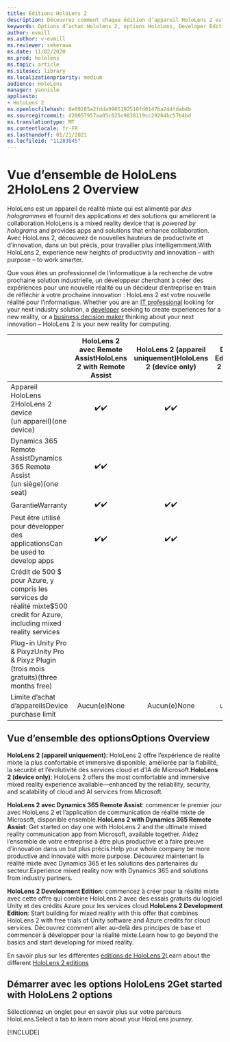 ```yaml
---
title: Éditions HoloLens 2
description: Découvrez comment chaque édition d’appareil HoloLens 2 est identique ou différente et comment faire après avoir l’une de vos propres éditions.
keywords: Options d’achat Hololens 2, options HoloLens, Developer Edition
author: evmill
ms.author: v-evmill
ms.reviewer: sekerawa
ms.date: 11/02/2020
ms.prod: hololens
ms.topic: article
ms.sitesec: library
ms.localizationpriority: medium
audience: HoloLens
manager: yannisle
appliesto:
- HoloLens 2
ms.openlocfilehash: 8e89285a2fdda9965192510fd0147ba2d4fdab4b
ms.sourcegitcommit: d20057957aa05c025c9838119cc29264bc57b4bd
ms.translationtype: MT
ms.contentlocale: fr-FR
ms.lasthandoff: 01/21/2021
ms.locfileid: "11283845"
---
```

# <span data-ttu-id="de780-104">Vue d’ensemble de HoloLens 2</span><span class="sxs-lookup"><span data-stu-id="de780-104">HoloLens 2 Overview</span></span>

<span data-ttu-id="de780-105">HoloLens est un appareil de réalité mixte qui est alimenté par *des hologrammes* et fournit des applications et des solutions qui améliorent la collaboration.</span><span class="sxs-lookup"><span data-stu-id="de780-105">HoloLens is a mixed reality device that is *powered by holograms* and provides apps and solutions that enhance collaboration.</span></span> <span data-ttu-id="de780-106">Avec HoloLens 2, découvrez de nouvelles hauteurs de productivité et d’innovation, dans un but précis, pour travailler plus intelligemment.</span><span class="sxs-lookup"><span data-stu-id="de780-106">With HoloLens 2, experience new heights of productivity and innovation – with purpose – to work smarter.</span></span>

<span data-ttu-id="de780-107">Que vous [](https://www.microsoft.com/hololens/apps) êtes un professionnel de l’informatique à la recherche de votre prochaine [](https://www.microsoft.com/hololens/apps) solution industrielle, un développeur cherchant à créer des expériences pour une nouvelle réalité ou un décideur d’entreprise en train de réfléchir à votre prochaine innovation : HoloLens 2 est votre nouvelle réalité pour l’informatique. [](https://www.microsoft.com/hololens/developers)</span><span class="sxs-lookup"><span data-stu-id="de780-107">Whether you are an [IT professional](https://www.microsoft.com/hololens/apps) looking for your next industry solution, a [developer](https://www.microsoft.com/hololens/developers) seeking to create experiences for a new reality, or a [business decision maker](https://www.microsoft.com/hololens/apps) thinking about your next innovation – HoloLens 2 is your new reality for computing.</span></span> 

|                                                         | <span data-ttu-id="de780-108">HoloLens 2 avec Remote Assist</span><span class="sxs-lookup"><span data-stu-id="de780-108">HoloLens 2 with Remote Assist</span></span> | <span data-ttu-id="de780-109">HoloLens 2 (appareil uniquement)</span><span class="sxs-lookup"><span data-stu-id="de780-109">HoloLens 2 (device only)</span></span> | <span data-ttu-id="de780-110">HoloLens 2 Development Edition</span><span class="sxs-lookup"><span data-stu-id="de780-110">HoloLens 2 Development Edition</span></span> |
|---------------------------------------------------------|:-----------------------------:|:------------------------:|:------------------------------:|
| <span data-ttu-id="de780-111">Appareil HoloLens 2</span><span class="sxs-lookup"><span data-stu-id="de780-111">HoloLens 2 device</span></span> <br><span data-ttu-id="de780-112">(un appareil)</span><span class="sxs-lookup"><span data-stu-id="de780-112">(one device)</span></span>                      |               <span data-ttu-id="de780-113">✔️</span><span class="sxs-lookup"><span data-stu-id="de780-113">✔️</span></span>               |             <span data-ttu-id="de780-114">✔️</span><span class="sxs-lookup"><span data-stu-id="de780-114">✔️</span></span>            |                <span data-ttu-id="de780-115">✔️</span><span class="sxs-lookup"><span data-stu-id="de780-115">✔️</span></span>               |
| <span data-ttu-id="de780-116">Dynamics 365 Remote Assist</span><span class="sxs-lookup"><span data-stu-id="de780-116">Dynamics 365 Remote Assist</span></span><br><span data-ttu-id="de780-117">(un siège)</span><span class="sxs-lookup"><span data-stu-id="de780-117">(one seat)</span></span>                |               <span data-ttu-id="de780-118">✔️</span><span class="sxs-lookup"><span data-stu-id="de780-118">✔️</span></span>               |                          |                                |
| <span data-ttu-id="de780-119">Garantie</span><span class="sxs-lookup"><span data-stu-id="de780-119">Warranty</span></span>                                                |               <span data-ttu-id="de780-120">✔️</span><span class="sxs-lookup"><span data-stu-id="de780-120">✔️</span></span>               |             <span data-ttu-id="de780-121">✔️</span><span class="sxs-lookup"><span data-stu-id="de780-121">✔️</span></span>            |                <span data-ttu-id="de780-122">✔️</span><span class="sxs-lookup"><span data-stu-id="de780-122">✔️</span></span>               |
| <span data-ttu-id="de780-123">Peut être utilisé pour développer des applications</span><span class="sxs-lookup"><span data-stu-id="de780-123">Can be used to develop apps</span></span>                                 |               <span data-ttu-id="de780-124">✔️</span><span class="sxs-lookup"><span data-stu-id="de780-124">✔️</span></span>               |             <span data-ttu-id="de780-125">✔️</span><span class="sxs-lookup"><span data-stu-id="de780-125">✔️</span></span>            |                <span data-ttu-id="de780-126">✔️</span><span class="sxs-lookup"><span data-stu-id="de780-126">✔️</span></span>               |
| <span data-ttu-id="de780-127">Crédit de 500 $ pour Azure, y compris les services de réalité mixte</span><span class="sxs-lookup"><span data-stu-id="de780-127">$500 credit for Azure, including mixed reality services</span></span> |                               |                          |                <span data-ttu-id="de780-128">✔️</span><span class="sxs-lookup"><span data-stu-id="de780-128">✔️</span></span>               |
| <span data-ttu-id="de780-129">Plug-in Unity Pro & Pixyz</span><span class="sxs-lookup"><span data-stu-id="de780-129">Unity Pro & Pixyz Plugin</span></span> <br><span data-ttu-id="de780-130">(trois mois gratuits)</span><span class="sxs-lookup"><span data-stu-id="de780-130">(three months free)</span></span>        |                               |                          |                <span data-ttu-id="de780-131">✔️</span><span class="sxs-lookup"><span data-stu-id="de780-131">✔️</span></span>               |
| <span data-ttu-id="de780-132">Limite d’achat d’appareils</span><span class="sxs-lookup"><span data-stu-id="de780-132">Device purchase limit</span></span>                                   |              <span data-ttu-id="de780-133">Aucun(e)</span><span class="sxs-lookup"><span data-stu-id="de780-133">None</span></span>             |           <span data-ttu-id="de780-134">Aucun(e)</span><span class="sxs-lookup"><span data-stu-id="de780-134">None</span></span>           |          <span data-ttu-id="de780-135">Un par utilisateur</span><span class="sxs-lookup"><span data-stu-id="de780-135">One per user</span></span>          |

## <span data-ttu-id="de780-136">Vue d’ensemble des options</span><span class="sxs-lookup"><span data-stu-id="de780-136">Options Overview</span></span>

<span data-ttu-id="de780-137">**HoloLens 2 (appareil uniquement)**: HoloLens 2 offre l’expérience de réalité mixte la plus confortable et immersive disponible, améliorée par la fiabilité, la sécurité et l’évolutivité des services cloud et d’IA de Microsoft.</span><span class="sxs-lookup"><span data-stu-id="de780-137">**HoloLens 2 (device only)**: HoloLens 2 offers the most comfortable and immersive mixed reality experience available—enhanced by the reliability, security, and scalability of cloud and AI services from Microsoft.</span></span>

<span data-ttu-id="de780-138">**HoloLens 2 avec Dynamics 365 Remote Assist**: commencer le premier jour avec HoloLens 2 et l’application de communication de réalité mixte de Microsoft, disponible ensemble.</span><span class="sxs-lookup"><span data-stu-id="de780-138">**HoloLens 2 with Dynamics 365 Remote Assist**: Get started on day one with HoloLens 2 and the ultimate mixed reality communication app from Microsoft, available together.</span></span> <span data-ttu-id="de780-139">Aidez l’ensemble de votre entreprise à être plus productive et à faire preuve d’innovation dans un but plus précis.</span><span class="sxs-lookup"><span data-stu-id="de780-139">Help your whole company be more productive and innovate with more purpose.</span></span> <span data-ttu-id="de780-140">Découvrez maintenant la réalité mixte avec Dynamics 365 et les solutions des partenaires du secteur.</span><span class="sxs-lookup"><span data-stu-id="de780-140">Experience mixed reality now with Dynamics 365 and solutions from industry partners.</span></span>

<span data-ttu-id="de780-141">**HoloLens 2 Development Edition**: commencez à créer pour la réalité mixte avec cette offre qui combine HoloLens 2 avec des essais gratuits du logiciel Unity et des crédits Azure pour les services cloud.</span><span class="sxs-lookup"><span data-stu-id="de780-141">**HoloLens 2 Development Edition**: Start building for mixed reality with this offer that combines HoloLens 2 with free trials of Unity software and Azure credits for cloud services.</span></span> <span data-ttu-id="de780-142">Découvrez comment aller au-delà des principes de base et commencer à développer pour la réalité mixte.</span><span class="sxs-lookup"><span data-stu-id="de780-142">Learn how to go beyond the basics and start developing for mixed reality.</span></span>

<span data-ttu-id="de780-143">En savoir plus sur les différentes [éditions de HoloLens 2](https://www.microsoft.com/hololens/buy)</span><span class="sxs-lookup"><span data-stu-id="de780-143">Learn about the different [HoloLens 2 editions](https://www.microsoft.com/hololens/buy)</span></span>

## <span data-ttu-id="de780-144">Démarrer avec les options HoloLens 2</span><span class="sxs-lookup"><span data-stu-id="de780-144">Get started with HoloLens 2 options</span></span>

<span data-ttu-id="de780-145">Sélectionnez un onglet pour en savoir plus sur votre parcours HoloLens.</span><span class="sxs-lookup"><span data-stu-id="de780-145">Select a tab to learn more about your HoloLens journey.</span></span>

[!INCLUDE[](includes/options-overview.md)]